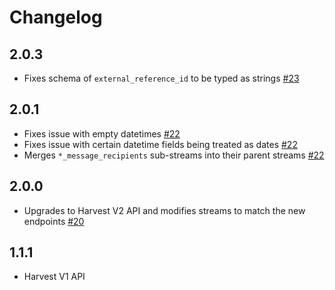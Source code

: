 # Changelog

## 2.0.3
  * Fixes schema of `external_reference_id` to be typed as strings [#23](https://github.com/singer-io/tap-harvest/pull/23)

## 2.0.1
  * Fixes issue with empty datetimes [#22](https://github.com/singer-io/tap-harvest/pull/22)
  * Fixes issue with certain datetime fields being treated as dates [#22](https://github.com/singer-io/tap-harvest/pull/22)
  * Merges `*_message_recipients` sub-streams into their parent streams [#22](https://github.com/singer-io/tap-harvest/pull/22)

## 2.0.0
  * Upgrades to Harvest V2 API and modifies streams to match the new endpoints [#20](https://github.com/singer-io/tap-harvest/pull/20)

## 1.1.1
  * Harvest V1 API
